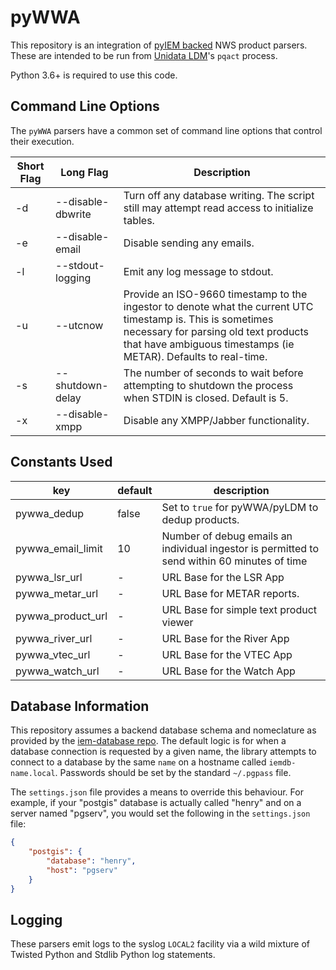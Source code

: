 pyWWA
=====

This repository is an integration of [pyIEM backed](https://github.com/akrherz/pyIEM) NWS product parsers.  These are intended to be run from [Unidata LDM](https://github.com/Unidata/LDM)'s `pqact` process.

Python 3.6+ is required to use this code.

Command Line Options
--------------------

The ``pyWWA`` parsers have a common set of command line options that control
their execution.

Short Flag | Long Flag | Description
--- | --- | ---
-d | --disable-dbwrite | Turn off any database writing.  The script still may attempt read access to initialize tables.
-e | --disable-email | Disable sending any emails.
-l | --stdout-logging | Emit any log message to stdout.
-u | --utcnow | Provide an ISO-9660 timestamp to the ingestor to denote what the current UTC timestamp is.  This is sometimes necessary for parsing old text products that have ambiguous timestamps (ie METAR).  Defaults to real-time.
-s | --shutdown-delay | The number of seconds to wait before attempting to shutdown the process when STDIN is closed.  Default is 5.
-x | --disable-xmpp | Disable any XMPP/Jabber functionality.

Constants Used
--------------

key | default | description
--- | ---- | ---
pywwa_dedup | false | Set to `true` for pyWWA/pyLDM to dedup products.
pywwa_email_limit | 10 | Number of debug emails an individual ingestor is permitted to send within 60 minutes of time
pywwa_lsr_url | - | URL Base for the LSR App
pywwa_metar_url | - | URL Base for METAR reports.
pywwa_product_url | - | URL Base for simple text product viewer
pywwa_river_url | - | URL Base for the River App
pywwa_vtec_url | - | URL Base for the VTEC App
pywwa_watch_url | - | URL Base for the Watch App

Database Information
--------------------

This repository assumes a backend database schema and nomeclature as provided by the [iem-database repo](https://github.com/akrherz/iem-database).  The default logic is for when a database connection is requested by a given name, the library attempts to connect to a database by the same `name` on a hostname called `iemdb-name.local`.  Passwords should be set by the standard `~/.pgpass` file.

The `settings.json` file provides a means to override this behaviour.  For example, if your "postgis" database is actually called "henry" and on a server named "pgserv", you would set the following in the `settings.json` file:

```json
{
    "postgis": {
        "database": "henry",
        "host": "pgserv"
    }
}
```

Logging
-------

These parsers emit logs to the syslog `LOCAL2` facility via a wild mixture of
Twisted Python and Stdlib Python log statements.
